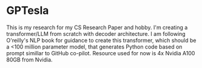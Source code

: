 # GPTesla
This is my research for my CS Research Paper and hobby. I'm creating a transformer/LLM from scratch with decoder architecture. I am following O'reilly's NLP book for guidance to create this transformer, which should be a &lt;100 million parameter model, that generates Python code based on prompt simillar to GitHub co-pilot. Resource used for now is 4x Nvidia A100 80GB from Nvidia. 
